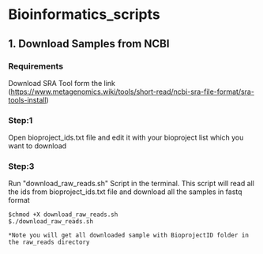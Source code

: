 # Bioinformatics_scripts
## 1. Download Samples from NCBI
### Requirements 
Download SRA Tool form the link (https://www.metagenomics.wiki/tools/short-read/ncbi-sra-file-format/sra-tools-install)

### Step:1
Open bioproject_ids.txt file and edit it with your bioproject list which you want to download

### Step:3
Run "download_raw_reads.sh" Script in the terminal. This script will read all the ids from bioproject_ids.txt file and download all the samples in fastq format

```
$chmod +X download_raw_reads.sh
$./download_raw_reads.sh

*Note you will get all downloaded sample with BioprojectID folder in the raw_reads directory
```
